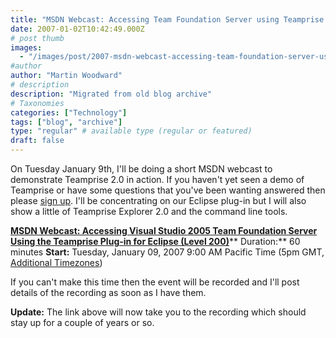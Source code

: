 ```yaml
---
title: "MSDN Webcast: Accessing Team Foundation Server using Teamprise 2.0"
date: 2007-01-02T10:42:49.000Z
# post thumb
images:
  - "/images/post/2007-msdn-webcast-accessing-team-foundation-server-using-teamprise-2-0.jpg"
#author
author: "Martin Woodward"
# description
description: "Migrated from old blog archive"
# Taxonomies
categories: ["Technology"]
tags: ["blog", "archive"]
type: "regular" # available type (regular or featured)
draft: false
---
```


On Tuesday January 9th, I'll be doing a short MSDN webcast to demonstrate Teamprise 2.0 in action.  If you haven't yet seen a demo of Teamprise or have some questions that you've been wanting answered then please [sign up](http://msevents.microsoft.com/CUI/EventDetail.aspx?EventID=1032320652&Culture=en-US).  I'll be concentrating on our Eclipse plug-in but I will also show a little of Teamprise Explorer 2.0 and the command line tools. 

**[MSDN Webcast: Accessing Visual Studio 2005 Team Foundation Server Using the Teamprise Plug-in for Eclipse (Level 200)](http://msevents.microsoft.com/CUI/EventDetail.aspx?EventID=1032320652&Culture=en-US)****
Duration:** 60 minutes
**Start:** Tuesday, January 09, 2007 9:00 AM Pacific Time (5pm GMT, [Additional Timezones](http://www.timeanddate.com/worldclock/fixedtime.html?day=9&month=1&year=2007&hour=9&min=0&sec=0&p1=234)) 

If you can't make this time then the event will be recorded and I'll post details of the recording as soon as I have them. 

**Update:**  The link above will now take you to the recording which should stay up for a couple of years or so.